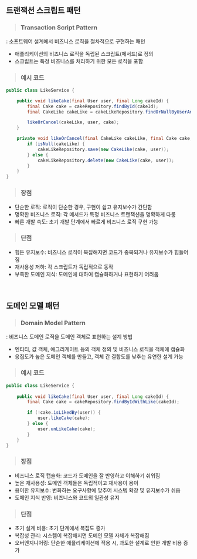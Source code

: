 ## 트랜잭션 스크립트 패턴

> ### Transaction Script Pattern

: 소프트웨어 설계에서 비즈니스 로직을 절차적으로 구현하는 패턴

- 애플리케이션의 비즈니스 로직을 독립된 스크립트(메서드)로 정의
- 스크립트는 특정 비즈니스를 처리하기 위한 모든 로직을 포함

> ### 예시 코드

```java
public class LikeService {

	public void likeCake(final User user, final Long cakeId) {
		final Cake cake = cakeRepository.findById(cakeId);
		final CakeLike cakeLike = cakeLikeRepository.findOrNullByUserAndCake(user, cake);

		likeOrCancel(cakeLike, user, cake);
	}

	private void likeOrCancel(final CakeLike cakeLike, final Cake cake, final User user) {
		if (isNull(cakeLike) {
			cakeLikeRepository.save(new CakeLike(cake, user));
		} else {
			cakeLikeRepository.delete(new CakeLike(cake, user));
		}
	}
}
```

> ### 장점

- 단순한 로직: 로직이 단순한 경우, 구현이 쉽고 유지보수가 간단함
- 명확한 비즈니스 로직: 각 메서드가 특정 비즈니스 트랜잭션을 명확하게 다룸
- 빠른 개발 속도: 초기 개발 단계에서 빠르게 비즈니스 로직 구현 가능

> ### 단점

- 힘든 유지보수: 비즈니스 로직이 복잡해지면 코드가 중복되거나 유지보수가 힘들어짐
- 재사용성 저하: 각 스크립트가 독립적으로 동작
- 부족한 도메인 지식: 도메인에 대하여 캡슐화하거나 표현하기 어려움

<br>

## 도메인 모델 패턴

> ### Domain Model Pattern

: 비즈니스 도메인 로직을 도메인 객체로 표현하는 설계 방법

- 엔티티, 값 객체, 애그리게이트 등의 객체 정의 및 비즈니스 로직을 객체에 캡슐화
- 응집도가 높은 도메인 객체를 만들고, 객체 간 결합도를 낮추는 유연한 설계 가능

> ### 예시 코드

```java
public class LikeService {
	
	public void likeCake(final User user, final Long cakeId) {
		final Cake cake = cakeRepository.findByIdWithLike(cakeId);

		if (!cake.isLikedBy(user)) {
			user.likeCake(cake);
		} else {
			user.unLikeCake(cake);
		}
	}
}
```

> ### 장점

- 비즈니스 로직 캡슐화: 코드가 도메인을 잘 반영하고 이해하기 쉬워짐
- 높은 재사용성: 도메인 객체들은 독립적이고 재사용이 용이
- 용이한 유지보수: 변화하는 요구사항에 맞추어 시스템 확장 및 유지보수가 쉬움
- 도메인 지식 반영: 비즈니스와 코드의 일관성 유지

> ### 단점

- 초기 설계 비용: 초기 단계에서 복잡도 증가
- 복잡성 관리: 시스템이 복잡해지면 도메인 모델 자체가 복잡해짐
- 오버엔지니어링: 단순한 애플리케이션에 적용 시, 과도한 설계로 인한 개발 비용 증가
